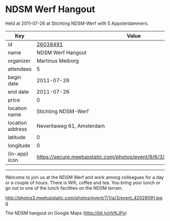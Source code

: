 # NDSM Werf Hangout
Held at 2011-07-26 at Stichting NDSM-Werf with 5 Appsterdammers.
        
|Key|Value
|---|---|
|id|[26038491](https://www.meetup.com/appsterdam/events/26038491/)|
|name|NDSM Werf Hangout|
|organizer|Martinus Meiborg|
|attendees|5|
|begin date|2011-07-26|
|end date|2011-07-26|
|price|0|
|location name|Stichting NDSM-Werf|
|location address|Neveritaweg 61, Amsterdam|
|latitude|0|
|longitude|0|
|(in-app) icon|https://secure.meetupstatic.com/photos/event/9/6/3/4/highres_518678452.jpeg|

---

Welcome to join us at the NDSM Werf and work among colleagues for a day or a couple of hours. There is Wifi, coffee and tea. You bring your lunch or go out to one of the lunch facilities on the NDSM terrain.

http://photos3.meetupstatic.com/photos/event/7/1/a/3/event_42029091.jpeg

The NDSM hangout on Google Maps (http://bit.ly/nVKJPx)
